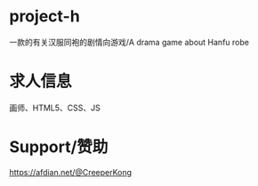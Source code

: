 # project-h
一款的有关汉服同袍的剧情向游戏/A drama game about Hanfu robe
# 求人信息
画师、HTML5、CSS、JS
# Support/赞助
https://afdian.net/@CreeperKong
